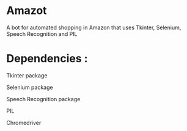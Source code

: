 # Amazot
A bot for automated shopping in Amazon that uses Tkinter, Selenium, Speech Recognition and PIL

# Dependencies : 

Tkinter package

Selenium package

Speech Recognition package

PIL

Chromedriver
